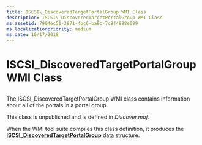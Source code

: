 ```yaml
---
title: ISCSI\_DiscoveredTargetPortalGroup WMI Class
description: ISCSI\_DiscoveredTargetPortalGroup WMI Class
ms.assetid: 7904ec51-3871-4bc6-ba9b-7c8f4888e099
ms.localizationpriority: medium
ms.date: 10/17/2018
---
```


# ISCSI\_DiscoveredTargetPortalGroup WMI Class


## <span id="ddk_iscsi_discoveredtargetportalgroup_wmi_class_kr"></span><span id="DDK_ISCSI_DISCOVEREDTARGETPORTALGROUP_WMI_CLASS_KR"></span>


The ISCSI\_DiscoveredTargetPortalGroup WMI class contains information about all of the portals in a portal group.

This class is unpublished and is defined in *Discover.mof*.

When the WMI tool suite compiles this class definition, it produces the [**ISCSI\_DiscoveredTargetPortalGroup**](https://docs.microsoft.com/windows-hardware/drivers/ddi/iscsifnd/ns-iscsifnd-_iscsi_discoveredtargetportalgroup) data structure.

 

 





